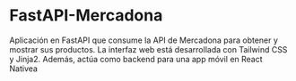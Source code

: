 # FastAPI-Mercadona
Aplicación en FastAPI que consume la API de Mercadona para obtener y mostrar sus productos. La interfaz web está desarrollada con Tailwind CSS y Jinja2.  Además, actúa como backend para una app móvil en React Nativea
